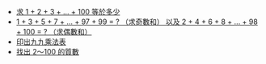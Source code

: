 - [求 1 + 2 + 3 + ... + 100 等於多少](basic-for-loop-1.md)
- [1 + 3 + 5 + 7 + ... + 97 + 99 = ? （求奇數和） 以及 2 + 4 + 6 + 8 + ... + 98 + 100 = ? （求偶數和）](basic-for-loop-2.md)
- [印出九九乘法表](basic-for-loop-3.md)
- [找出 2～100 的質數](basic-for-loop-4.md)
